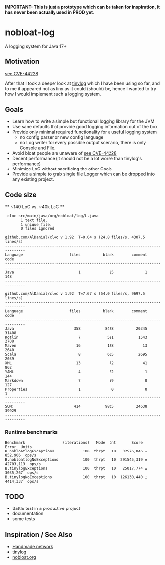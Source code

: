 **IMPORTANT: This is just a prototype which can be taken for inspiration, it has never been actually used in PROD yet**.

# nobloat-log

A logging system for Java 17+

## Motivation
[see CVE-44228](https://www.lunasec.io/docs/blog/log4j-zero-day/) 

After that I took a deeper look at [tinylog](https://tinylog.org/v2/) which I have been using so far, and to me it appeared not as tiny as it could (should) be, hence I wanted to try how I would implement such a logging system.

## Goals
- Learn how to write a simple but functional logging library for the JVM
- Use sane defaults that provide good logging information out of the box
- Provide only minimal required functionality for a useful logging system
  - no config parser or new config language
  - no Log writer for every possible output scenario, there is only Console and File.
- Avoid bloat people are unaware of [see CVE-44228](https://www.lunasec.io/docs/blog/log4j-zero-day/)
- Decent performance (it should not be a lot worse than tinylog's performance)
- Minimize LoC without sacrificing the other Goals
- Provide a simple to grab single file Logger which can be dropped into any existing project.

## Code size
** ~140 LoC vs. ~40k LoC **

```
 cloc src/main/java/org/nobloat/log/L.java
       1 text file.
       1 unique file.
       0 files ignored.

github.com/AlDanial/cloc v 1.92  T=0.04 s (24.8 files/s, 4307.5 lines/s)
-------------------------------------------------------------------------------
Language                     files          blank        comment           code
-------------------------------------------------------------------------------
Java                             1             25              1            148
-------------------------------------------------------------------------------
```

```
github.com/AlDanial/cloc v 1.92  T=7.67 s (54.0 files/s, 9697.5 lines/s)
-------------------------------------------------------------------------------
Language                     files          blank        comment           code
-------------------------------------------------------------------------------
Java                           358           8428          20345          31408
Kotlin                           7            521           1543           2708
Maven                           16            128             13           2640
Scala                            8            605           2695           2039
XML                             13             72             41            862
YAML                             4             22              1            144
Markdown                         7             59              0            127
Properties                       1              0              0              1
-------------------------------------------------------------------------------
SUM:                           414           9835          24638          39929
-------------------------------------------------------------------------------
```


### Runtime benchmarks

```
Benchmark                 (iterations)   Mode  Cnt       Score       Error  Units
B.nobloatlogExceptions             100  thrpt   10   32576,046 ±   852,906  ops/s
B.nobloatlogNoExceptions           100  thrpt   10  291545,319 ± 42703,113  ops/s
B.tinylogExceptions                100  thrpt   10   25017,774 ±  3035,267  ops/s
B.tinylogNoExceptions              100  thrpt   10  126130,440 ±  4414,337  ops/s
```

## TODO
- Battle test in a productive project
- documentation
- some tests

## Inspiration / See Also
- [Handmade network](https://handmade.network/)
- [tinylog](https://tinylog.org/v2/)
- [nobloat.org](https://nobloat.org/)